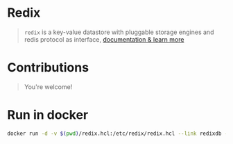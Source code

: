 Redix
=====
> `redix` is a key-value datastore with pluggable storage engines and redis protocol as interface, [documentation & learn more](https://redix.alash3al.com/)

Contributions
=============
> You're welcome!


# Run in docker
```bash
docker run -d -v $(pwd)/redix.hcl:/etc/redix/redix.hcl --link redixdb -p 6380:6380 refrag/redix
```
